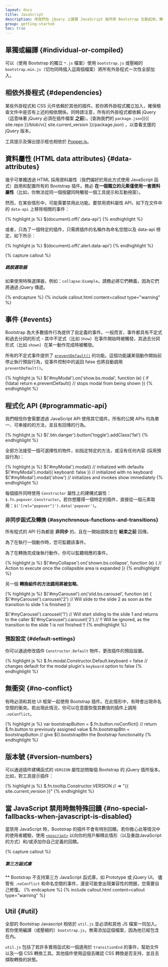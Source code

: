 ```yaml
---
layout: docs
title: JavaScript
description: 用我們在 jQuery 上建置 JavaScript 插件將 Bootstrap 生動起來。瞭解每個外掛程式、資料和 API 的選項。
group: getting-started
toc: true
---
```


## 單獨或編譯 {#individual-or-compiled}

可以（使用 Bootstrap 的獨立 `*.js` 檔案）使用 `bootstrap.js` 或壓縮的 `bootstrap.min.js`（切勿同時插入這兩個檔案）將所有外掛程式一次性全部加入。

## 相依外掛程式 {#dependencies}

某些外掛程式和 CSS 元件依賴於其他的插件。若你將外掛程式獨立加入，確保檢查文件中是否有上述的相依關係。同時請注意，所有的外掛程式都依賴 jQuery（這意味著 jQuery 必須在插件檔案 **之前**）。[查詢我們的 `package.json`]({{ site.repo }}/blob/v{{ site.current_version }}/package.json) ，以查看支援的 jQuery 版本。

工具提示及彈出提示框也相依於 [Popper.js](https://popper.js.org/)。

## 資料屬性 (HTML data attributes) {#data-attributes}

幾乎可單獨透過 HTML 採用資料屬性（我們偏好於用此方式使用 JavaScript 函式）啟用和配置所有的 Bootstrap 插件。務必 **在一個獨立的元素僅使用一套資料屬性**（比如，你無法從同一個按鍵同時觸發一個工具提示和互動視窗）。

然而，在某些情形中，可能需要禁用此功能。要禁用資料屬性 API，如下在文件中的 `data-api` 上移除相關的事件：

{% highlight js %}
$(document).off('.data-api')
{% endhighlight %}

或者，只為了一個特定的插件，只需將插件的名稱作為命名空間以及 data-api 榜定，如下所示：

{% highlight js %}
$(document).off('.alert.data-api')
{% endhighlight %}

{% capture callout %}
##### 跳脫選取器

如果使用特殊選擇器，例如：`collapse:Example`，請務必將它們轉義，因為它們將通過 jQuery 傳遞。

{% endcapture %}
{% include callout.html content=callout type="warning" %}

## 事件 {#events}

Bootstrap 為大多數插件行為提供了自定義的事件。一般而言，事件都具有不定式和過去分詞的形式 - 其中不定式（比如 `Show`）在事件開始時被觸發，其過去分詞形式（比如 `shown`）在某一動作完成時被觸發。

所有的不定式事件提供了 [`preventDefault()`](https://developer.mozilla.org/en-US/docs/Web/API/Event/preventDefault) 的功能。這個功能讓某個動作開始前停止執行預設行為，從事件控制中的返回 false 也將自動調用 `preventDefault()`。

{% highlight js %}
$('#myModal').on('show.bs.modal', function (e) {
  if (!data) return e.preventDefault() // stops modal from being shown
})
{% endhighlight %}

## 程式化 API {#programmatic-api}

我們相信你會需要透過 JavaScript API 使用其它插件。所有的公開 APIs 均為單一、可串接的的方法，並且有回傳的行為。

{% highlight js %}
$('.btn.danger').button('toggle').addClass('fat')
{% endhighlight %}

全部方法接受一個可選擇性的物件，如指定特定的方法，或沒有任何內容 (採用預設行為)：

{% highlight js %}
$('#myModal').modal()                      // initialized with defaults
$('#myModal').modal({ keyboard: false })   // initialized with no keyboard
$('#myModal').modal('show')                // initializes and invokes show immediately
{% endhighlight %}


每個插件同時使用 `Constructor` 屬性上的建構式屬性：`$.fn.popover.Constructor`。若你想獲得一個特定的插件，直接從一個元素取用：`$('[rel="popover"]').data('popover')`。

### 非同步函式及轉換 {#asynchronous-functions-and-transitions}

所有程式的 API 行為都是 **非同步** 的，且在一開始調換並在 **結束之前** 回傳。

為了在執行一個動作時，您可監聽該事件。

為了在轉換完成後執行動作，你可以監聽相應的事件。

{% highlight js %}
$('#myCollapse').on('shown.bs.collapse', function (e) {
  // Action to execute once the collapsible area is expanded
})
{% endhighlight %}

另一個 **轉換組件的方法調用將被忽略**。

{% highlight js %}
$('#myCarousel').on('slid.bs.carousel', function (e) {
  $('#myCarousel').carousel('2') // Will slide to the slide 2 as soon as the transition to slide 1 is finished
})

$('#myCarousel').carousel('1') // Will start sliding to the slide 1 and returns to the caller
$('#myCarousel').carousel('2') // !! Will be ignored, as the transition to the slide 1 is not finished !!
{% endhighlight %}

### 預設設定 {#default-settings}

你可以通過修改插件 `Constructor.Default` 物件，更改插件的預設設置。

{% highlight js %}
$.fn.modal.Constructor.Default.keyboard = false // changes default for the modal plugin's `keyboard` option to false
{% endhighlight %}

## 無衝突 {#no-conflict}

有時必須和其他 UI 框架一起使用 Bootstrap 插件。在此情形中，有時會出現命名空間的衝突。若出現此情況，你可以在意圖恢復其數值的插件上調用 `.noConflict`。

{% highlight js %}
var bootstrapButton = $.fn.button.noConflict() // return $.fn.button to previously assigned value
$.fn.bootstrapBtn = bootstrapButton            // give $().bootstrapBtn the Bootstrap functionality
{% endhighlight %}

## 版本號 {#version-numbers}

可以通過插件建構函式的 `VERSION` 屬性訪問每個 Bootstrap 的 jQuery 插件版本。比如，對工具提示插件：

{% highlight js %}
$.fn.tooltip.Constructor.VERSION // => "{{ site.current_version }}"
{% endhighlight %}

## 當 JavaScript 禁用時無特殊回饋 {#no-special-fallbacks-when-javascript-is-disabled}

當禁用 JavaScript 時，Bootstrap 的插件不會有特別回饋。若你擔心此等情況中的使用者體驗，使用 [`<noscript>`](https://developer.mozilla.org/en-US/docs/Web/HTML/Element/noscript) 以向你的用戶解釋此情形（以及重啟JavaScript的方式）和/或添加你自己定義的回饋。

{% capture callout %}
##### 第三方函式庫

** Bootstrap 不支持第三方 JavaScript 函式庫，如 Prototype 或 jQuery UI。 儘管有 `.noConflict` 和命名空間的事件，還是可能會出現兼容性的問題，您需要自己修復。
{% endcapture %}
{% include callout.html content=callout type="warning" %}

## Util {#util}

全部的 Bootstrap Javascript 相依於 `util.js` 並必須和其他 JS 檔案一同加入。若你使用編譯（或壓縮的）`bootstrap.js`，無需添加這個檔案，因為他已經包含在內。

`util.js` 包括了若許多實用函式和一個適用於 `transitionEnd` 的事件，幫助文件以及一個 CSS 轉換工具。其他插件使用這個去確認 CSS 轉換是否支持，並且去擷取轉換的狀態。
